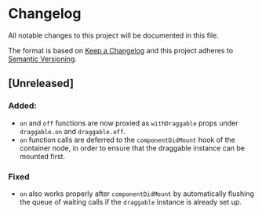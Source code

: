 # Changelog
All notable changes to this project will be documented in this file.

The format is based on [Keep a Changelog](http://keepachangelog.com/en/1.0.0/)
and this project adheres to [Semantic Versioning](http://semver.org/spec/v2.0.0.html).

## [Unreleased]

### Added:
- `on` and `off` functions are now proxied as `withDraggable` props under `draggable.on` and `draggable.off`.
- `on` function calls are deferred to the `componentDidMount` hook of the container node, in order to ensure that the draggable instance can be mounted first.

### Fixed
- `on` also works properly after `componentDidMount` by automatically flushing the queue of waiting calls if the `draggable` instance is already set up.
